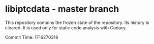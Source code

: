 # libiptcdata - master branch

This repository contains the frozen state of the repository.
Its history is cleared. It is used only for static code
analysis with Codacy.

Commit Time: 1716270318